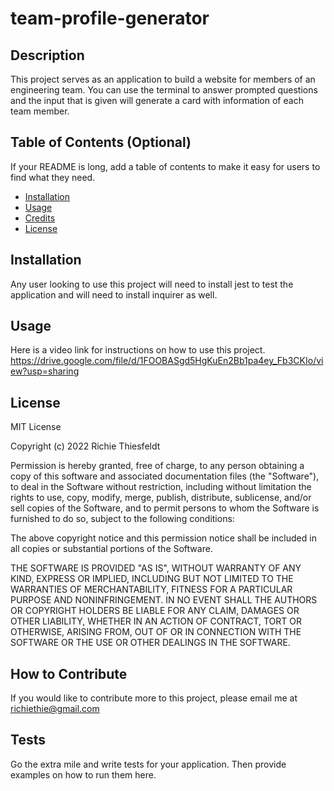 # team-profile-generator

## Description

This project serves as an application to build a website for members of an engineering team. You can use the terminal to answer prompted questions and the input that is given will generate a card with information of each team member.

## Table of Contents (Optional)

If your README is long, add a table of contents to make it easy for users to find what they need.

- [Installation](#installation)
- [Usage](#usage)
- [Credits](#credits)
- [License](#license)

## Installation

Any user looking to use this project will need to install jest to test the application and will need to install inquirer as well.

## Usage

Here is a video link for instructions on how to use this project.
https://drive.google.com/file/d/1FOOBASgd5HgKuEn2Bb1pa4ey_Fb3CKIo/view?usp=sharing

## License

MIT License

Copyright (c) 2022 Richie Thiesfeldt

Permission is hereby granted, free of charge, to any person obtaining a copy
of this software and associated documentation files (the "Software"), to deal
in the Software without restriction, including without limitation the rights
to use, copy, modify, merge, publish, distribute, sublicense, and/or sell
copies of the Software, and to permit persons to whom the Software is
furnished to do so, subject to the following conditions:

The above copyright notice and this permission notice shall be included in all
copies or substantial portions of the Software.

THE SOFTWARE IS PROVIDED "AS IS", WITHOUT WARRANTY OF ANY KIND, EXPRESS OR
IMPLIED, INCLUDING BUT NOT LIMITED TO THE WARRANTIES OF MERCHANTABILITY,
FITNESS FOR A PARTICULAR PURPOSE AND NONINFRINGEMENT. IN NO EVENT SHALL THE
AUTHORS OR COPYRIGHT HOLDERS BE LIABLE FOR ANY CLAIM, DAMAGES OR OTHER
LIABILITY, WHETHER IN AN ACTION OF CONTRACT, TORT OR OTHERWISE, ARISING FROM,
OUT OF OR IN CONNECTION WITH THE SOFTWARE OR THE USE OR OTHER DEALINGS IN THE
SOFTWARE.

## How to Contribute

If you would like to contribute more to this project, please email me at richiethie@gmail.com

## Tests

Go the extra mile and write tests for your application. Then provide examples on how to run them here.